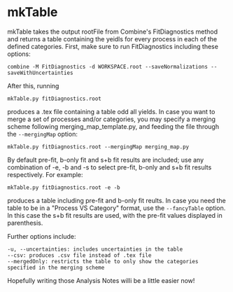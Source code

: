 # mkTable

mkTable takes the output rootFile from Combine's FitDiagnostics method and returns a table containing the yeidls for every process in each of the defined categories. First, make sure to run FitDiagnostics including these options:

    combine -M FitDiagnostics -d WORKSPACE.root --saveNormalizations --saveWithUncertainties
    
After this, running

    mkTable.py fitDiagnostics.root

produces a .tex file containing a table odd all yields. In case you want to merge a set of processes and/or categories, you may specify a merging scheme following merging_map_template.py, and feeding the file through the `--mergingMap` option:

    mkTable.py fitDiagnostics.root --mergingMap merging_map.py
    
By default pre-fit, b-only fit and s+b fit results are included; use any combination of -e, -b and -s to select pre-fit, b-only and s+b fit results respectively. For example:

    mkTable.py fitDiagnostics.root -e -b
    
produces a table including pre-fit and b-only fit reults. In case you need the table to be in a "Process VS Category" format, use the `--fancyTable` option. In this case the s+b fit results are used, with the pre-fit values displayed in parenthesis.
    
Further options include:

    -u, --uncertainties: includes uncertainties in the table
    --csv: produces .csv file instead of .tex file
    --mergedOnly: restricts the table to only show the categories specified in the merging scheme
    
Hopefully writing those Analysis Notes willi be a little easier now!
